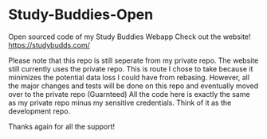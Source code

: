 # Study-Buddies-Open
Open sourced code of my Study Buddies Webapp
Check out the website! https://studybudds.com/

Please note that this repo is still seperate from my private repo. The website still currently uses the private repo. This is route I chose to take because it minimizes the potential data loss I could have from rebasing. However, all the major changes and tests will be done on this repo and eventually moved over to the private repo (Guarnteed) All the code here is exactly the same as my private repo minus my sensitive credentials. Think of it as the development repo. 

Thanks again for all the support!
